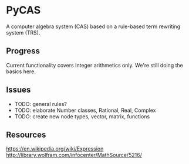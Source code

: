# PyCAS
A computer algebra system (CAS) based on a rule-based term rewriting system
(TRS).

## Progress
Current functionality covers Integer arithmetics only. We're still doing the
basics here.

## Issues
- TODO: general rules?
- TODO: elaborate Number classes, Rational, Real, Complex
- TODO: create new node types, vector, matrix, functions

## Resources
https://en.wikipedia.org/wiki/Expression
http://library.wolfram.com/infocenter/MathSource/5216/
